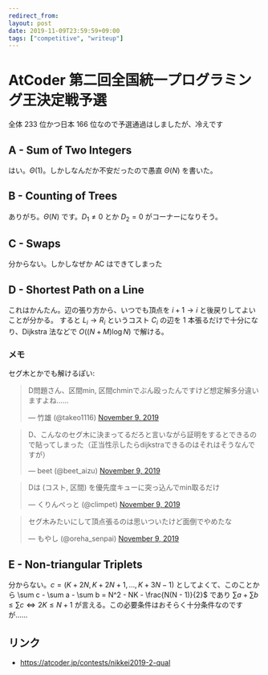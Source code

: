 ```yaml
---
redirect_from:
layout: post
date: 2019-11-09T23:59:59+09:00
tags: ["competitive", "writeup"]
---
```


# AtCoder 第二回全国統一プログラミング王決定戦予選

全体 $233$ 位かつ日本 $166$ 位なので予選通過はしましたが、冷えです

## A - Sum of Two Integers

はい。$\Theta(1)$。しかしなんだか不安だったので愚直 $\Theta(N)$ を書いた。

## B - Counting of Trees

ありがち。$\Theta(N)$ です。$D_1 \ne 0$ とか $D_2 = 0$ がコーナーになりそう。

## C - Swaps

分からない。しかしなぜか AC はできてしまった

## D - Shortest Path on a Line

これはかんたん。辺の張り方から、いつでも頂点を $i + 1 \to i$ と後戻りしてよいことが分かる。
すると $L_i \to R_i$ というコスト $C_i$ の辺を $1$ 本張るだけで十分になり、Dijkstra 法などで $O((N + M) \log N)$ で解ける。

### メモ

セグ木とかでも解けるぽい:

<blockquote class="twitter-tweet" data-partner="tweetdeck"><p lang="ja" dir="ltr">D問題さん、区間min, 区間chminでぶん殴ったんですけど想定解多分違いますよね……</p>&mdash; 竹雄 (@takeo1116) <a href="https://twitter.com/takeo1116/status/1193166772104359936?ref_src=twsrc%5Etfw">November 9, 2019</a></blockquote>
<script async src="https://platform.twitter.com/widgets.js" charset="utf-8"></script>

<blockquote class="twitter-tweet" data-partner="tweetdeck"><p lang="ja" dir="ltr">D、こんなのセグ木に決まってるだろと言いながら証明をするとできるので貼ってしまった（正当性示したらdijkstraできるのはそれはそうなんですが）</p>&mdash; beet (@beet_aizu) <a href="https://twitter.com/beet_aizu/status/1193168970162962432?ref_src=twsrc%5Etfw">November 9, 2019</a></blockquote>
<script async src="https://platform.twitter.com/widgets.js" charset="utf-8"></script>

<blockquote class="twitter-tweet" data-partner="tweetdeck"><p lang="ja" dir="ltr">Dは (コスト, 区間) を優先度キューに突っ込んでmin取るだけ</p>&mdash; くりんぺっと (@climpet) <a href="https://twitter.com/climpet/status/1193168516469293062?ref_src=twsrc%5Etfw">November 9, 2019</a></blockquote>
<script async src="https://platform.twitter.com/widgets.js" charset="utf-8"></script>

<blockquote class="twitter-tweet" data-partner="tweetdeck"><p lang="ja" dir="ltr">セグ木みたいにして頂点張るのは思いついたけど面倒でやめたな</p>&mdash; もやし (@oreha_senpai) <a href="https://twitter.com/oreha_senpai/status/1193171287184556032?ref_src=twsrc%5Etfw">November 9, 2019</a></blockquote>
<script async src="https://platform.twitter.com/widgets.js" charset="utf-8"></script>


## E - Non-triangular Triplets

分からない。$c = (K + 2N, K + 2N + 1, \dots, K + 3N - 1)$ としてよくて、このことから \sum c - \sum a - \sum b = N^2 - NK - \frac{N(N - 1)}{2}$ であり $\sum a + \sum b \le \sum c \iff 2K \le N + 1$ が言える。この必要条件はおそらく十分条件なのですが……

## リンク

-   <https://atcoder.jp/contests/nikkei2019-2-qual>
